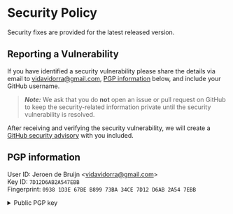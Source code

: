 # Security Policy

Security fixes are provided for the latest released version.

## Reporting a Vulnerability

If you have identified a security vulnerability please share the details via email to vidavidorra@gmail.com, [PGP information](#pgp-information) below, and include your GitHub username.

> **_Note:_** We ask that you do **not** open an issue or pull request on GitHub to keep the security-related information private until the security vulnerability is resolved.

After receiving and verifying the security vulnerability, we will create a [GitHub security advisory](https://docs.github.com/en/free-pro-team@latest/github/managing-security-vulnerabilities/about-github-security-advisories) with you included.

## PGP information

User ID: Jeroen de Bruijn <<vidavidorra@gmail.com>>  
Key ID: `7D12D6AB2A547EBB`  
Fingerprint: `0938 1D3E 67BE B899 73BA 34CE 7D12 D6AB 2A54 7EBB`

<details><summary>Public PGP key</summary>

```
-----BEGIN PGP PUBLIC KEY BLOCK-----

mQINBFu6FbQBEACbAaS+17TaBDjfsCWT+eBTC00cGRymdkDZ9Sc4jqwF9ish64j7
GihNRlRRwBLCje4sPsZc0H0fNUIjXn/P+0JGQ7cE8KCOIvjSyMqVtauuT9JiOPSp
jfw512ZUkpuInZ27pyH/QZm/NjqV0W+U4iUDDLNafb+rghGlxfZJQEplXVYf7myP
ob73aO8zRTvPUO8CCdeC8dDHOyiIRKL2cI763KEC3+Z+9ilg5n3deu5EazNGK5/Q
gcaRvn5MoRvGARDuMBPOiUx5nhfT3ZVr+nlHRkHGB5pANJdFqlRC5NT6ZpmLAShb
vseBwYpa+gf2UvR+aoivIpFBtc2oP4oFPnkxho7eedEvALjv5qH3vhACbVtF5QcT
vow8CQZm2z0a6B3+uhopxNU1orC1yF2lne2g2FWd4xcWdoQTSJIbmDcXbgpsJ47C
ieUK9yonYLyRBsNr4EWIAOrnt6kwbECoAubsswlhcRUHbNhYuTFbZqCo7G7IAdi2
/UPjCj2LGDm8bmq/Ro9MZhLCUvEkgzZnCyUjXsuj4EpPmZ4I+6e/Toj4pSUlZp6j
ywm4WQieueB/TOgAPb1136r+sxzt9xCwJblJcSdxrz4Hnj87LKffbbhhUY7pYqVv
/l2pDFnOCXnIem9heQrVEXqIU0uedlgCVoLniLDpXFRUlEkZ9UfVW195iwARAQAB
tChKZXJvZW4gZGUgQnJ1aWpuIDx2aWRhdmlkb3JyYUBnbWFpbC5jb20+iQJOBBMB
CAA4FiEECTgdPme+uJlzujTOfRLWqypUfrsFAlu6FbQCGwMFCwkIBwIGFQoJCAsC
BBYCAwECHgECF4AACgkQfRLWqypUfrtSNA/5ATPmirFLvDDt1UdoJvHPCZoKOV3P
Q7eOcjcINSwcZMMHlwY60dEfkEAllTn36ctEFDRElfylfdGTNau5CNcQe73OZeuY
cck1Zx5ePcXgTOHPTgw4eNPm2m/eKWmDukOOGyuZAfj9yjhI6RBUMCTi+gktP0kr
w/Ip3lRRrIZ6GXNEo2cNw5xZFMk7dcmeS0jMY2GYHeygSCWg5rAp7DaASUk4EcRl
Q/RzEkqWJXGKTZk3ywNZGshiZBiCc3pKeauXMyiCEI+mfBRtk6qXPk+Z7hlfK8hL
p2jo5eTTg4LX7gvX+FbP8aZG+Y6mcgF/i8XwrYF8WhdWa/863YOxQiaitcvyA+uQ
U289umGmHownhlVnqmZK1MOhH3faWexQUg2/L8HB1Oy4c5GAU5NCrA/ugDuj7q+j
Z2hGnXNMCK7TS/XFVKoOQpBKNtEVThBiCnMXv2IlGBLILwGME+rqQAfk43SuyqAj
dw4HgiKe055rQuZkqhmZfME4QkzRPfSUgSh2XWgEc2plLwMkayx+0/XxiXL6n2qr
NrJZjfBm9kkP8M9rPqRUo9yTUTfob1Vsaqsz2LIb0qjLpyAI2Hn7bn9v4Ex7hKNj
Q+64FRplw6sAmdw5cOH9ETZqYgqV7AAoAp+Z9N5dF3I6FQq4rHSfl+rxiupEbJBd
lrgNDUPNkaCDXgW5Ag0EW7oVtAEQAMMweIxjU2sOL2+hDsEAqi5N7/vHuxAdFAw1
cEYOwPe5kWhO4jR77iYpCbOL1GV1B36V2f8JxF3xVhdxyHmw1g/io9ITYlLNZy1+
EIXgQxqjDbaBZR4pnTr6NNEQy7tEe/bCL5ZUk5Jn+bQznTsL2p/4LvUvowtGHKCa
kJBaJ0Sey2HMn0E6CNUavoStLYZMz6rotccRV85D3+zE2ClYJyAc4uHz070TTcvX
zmg7hBLTKCMnHRDEh0ap3IN+LLPmvtpxgBJCbrursPqpKu7nR3l4Eq9Ccwy+inbl
3bAFILxJRZVyKBNiwp+pP3EtbgUhQb8bTdkH839hHIiEtBdew7sc6iOfEmHntlJT
dqcUQGARIBPtbyTDdRhagYK6QMRyUp8nKfRSqO/7MDoKbSWMjr3wv17N+vSLOMnd
uvhv8YGWWlB9vfgPgqzS1lOa/N3NJKlYJ25EkI+tvsZod1F90Dy4StFLbrtYtMVD
Y/XgL29CZjmpph5sK6XLi+luDxabC7ISGMXzmzJvWKdXK/FJetG9lYzQ+QEKQ9D3
i46BhK78Q/c1pqyrW9D92Z4vQA5fkrIT63lm5EkrsHknfV2kyI83HXo+8EgVBZpg
4yOwTRPeO78e/1YQoEv5bmu07ax13CIyxEaurAfP9sDtOxC0QC6qxaZqJqOvsv1E
4C8WOMvvABEBAAGJAjYEGAEIACAWIQQJOB0+Z764mXO6NM59EtarKlR+uwUCW7oV
tAIbDAAKCRB9EtarKlR+uyc/D/9d9Tuj2lmgipGGhzjt/AwUczxc/aAfGdnGjm1E
J8vF3O7m4KlNH4qJ7qpwi/AKbUw1UxTXUnb5uPfNeWDa0xVc+iSu/hmWlJ8ef+NG
m22ep5CwEqvHpi3KfpCbMKkN89LpP+XoxiYibY1Z7Em+cCNZxW6zAEPC27SlEwpm
EF7e9z4AVbsmT5fFJFQlkynctZbNgn/YBQeJ2Zt5Nd9aapP4sb5ZftNSzV5akNyz
/HPeKMbL/nUjwVqA8psfu+Kco+sUAGRLVFsZi2eAanhdj5P9BtPMB740CdQrdmZV
8K2e2+FrIqCSgK4797eoVFUOMxeV0WVTpBAOoc49XW/TlR6P08hLEWqpEm61n28w
MmunWRxJw2yNTcNqxgNJSyKkjjMcdwKTxMzNIo1h2uri+OAV2T03JeX+eQ65Ah/l
2Uqw6BgNXtUgGXzbyJGnBivOMEe6rEOvkKEA7mykdUkSUY8mEUhUtbwgiLyCt02G
k/0rABmySbHg/FbNs4Wa8e8d+l04YsrvXflCeJ6wVQF6nFz0eV0Lhz1TkyPlmHV0
ziXXbjsEJjSlhsAUZFFUXcdrPvWsrBx86GNJqhQkZ+qZpqXraWsaWuLI+a0K8772
U8c7hwRD/gMZn9TNTA0m9uVEFFriFcQI6zVedS0G3j7gHE1TtioOEIZQiK0OZV78
ldkvnQ==
=l1IL
-----END PGP PUBLIC KEY BLOCK-----
```

</details>
